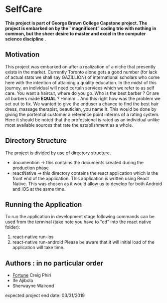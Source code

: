# SelfCare

**This project is part of George Brown College Capstone project. The project is embarked on by the "magnificent" coding trio with nothing in common, but the sheer desire to master and excel in the computer science discipline .**

## Motivation

This project was embarked on after a realization of a niche that presently exists in the market. Currently Toronto alone gets a good number (for lack of actual stats we shall say GAZILLION) of international scholars who come here with the intention of attaining a quality education. In the midst of this journey, an individual will need certain services which we refer to as self care. You want a haircut, where do you go. Who is the best barber ? Or are all barbers made **EQUAL** ? Hmmm .. And this right how was the problem we set out to fix. We wanted to give the enduser a chance to find the best hair dress, massage therapist, beautician, you name it. This would be done by giving the portential customer a reference point interms of a rating system. Here it should be noted that the professional is rated as an individual unlike most available sources that rate the establishment as a whole.

## Directory Structure
The project is divided by use of directory structure.
- documention -> this contains the documents created during the production phase
- reactNative -> this directory contains the react application which is the front end of the application.
      This application is written using React Native. This was chosen as it would allow us to develop for both Android and IOS at the same time.

## Running the Application
To run the application in development stage following commands can be used from the terminal (take note you have to "cd" into the react native folder):
  1. react-native run-ios
  2. react-native run-android
Please be aware that it will initial load of the application will take time.

## Authors : in no particular order

* [Fortune](https://github.com/creigPhiri) Creig Phiri
* Ife Ajibola
* Sherwayne Walrond

expected project end date: 03/31/2019
